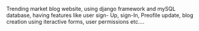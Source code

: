Trending market blog website, using django framework and mySQL database, having features like user sign- Up, sign-In, Preofile update, blog creation using iteractive forms, user permissions etc....
